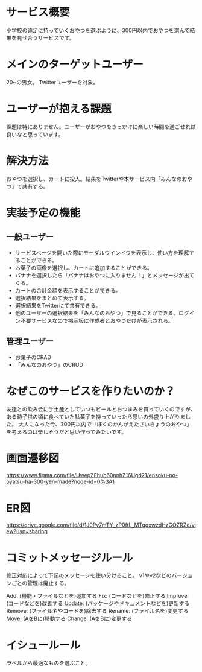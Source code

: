 # サービス概要
小学校の遠足に持っていくおやつを選ぶように、300円以内でおやつを選んで結果を見せ合うサービスです。

# メインのターゲットユーザー
20~の男女。
Twitterユーザーを対象。

# ユーザーが抱える課題
課題は特にありません。ユーザーがおやつをきっかけに楽しい時間を過ごせれば良いなと思っています。

# 解決方法
おやつを選択し、カートに投入。結果をTwitterや本サービス内「みんなのおやつ」で共有する。

# 実装予定の機能
## 一般ユーザー
- サービスページを開いた際にモーダルウインドウを表示し、使い方を理解することができる。
- お菓子の画像を選択し、カートに追加することができる。
- バナナを選択したら「バナナはおやつに入りません！」とメッセージが出てくる。
- カートの合計金額を表示することができる。
- 選択結果をまとめて表示する。
- 選択結果をTwitterにて共有できる。
- 他のユーザーの選択結果を「みんなのおやつ」で見ることができる。ログイン不要サービスなので掲示板に作成者とおやつだけが表示される。

## 管理ユーザー
- お菓子のCRAD
- 「みんなのおやつ」のCRUD

# なぜこのサービスを作りたいのか？
友達との飲み会に手土産としていつもビールとおつまみを買っていくのですが、ある時子供の頃に食べていた駄菓子を持っていったら思いの外盛り上がりました。
大人になった今、300円以内で「ぼくのかんがえたさいきょうのおやつ」を考えるのは楽しそうだと思い作ってみたいです。

# 画面遷移図
https://www.figma.com/file/UwepZFhub60nnhZ16Ugd21/ensoku-no-oyatsu-ha-300-yen-made?node-id=0%3A1

# ER図
https://drive.google.com/file/d/1J0Py7mTY_zP0ftL_MTqgxwzdHzGOZRZe/view?usp=sharing

# コミットメッセージルール
修正対応によって下記のメッセージを使い分けること。
v1やv2などのバージョンごとの管理は廃止する。

Add:     (機能・ファイルなどを)追加する
Fix:     (コードなどを)修正する
Improve: (コードなどを)改善する
Update:  (パッケージやドキュメントなどを)更新する
Remove:  (ファイル名やコードを)除去する
Rename:  (ファイル名を)変更する
Move:    (AをBに)移動する
Change:  (AをBに)変更する

# イシュールール
ラベルから最適なものを選ぶこと。

